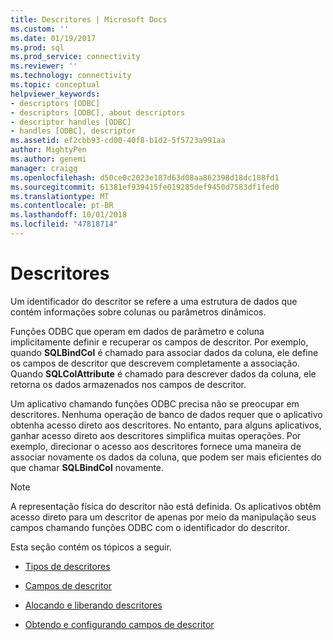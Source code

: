```yaml
---
title: Descritores | Microsoft Docs
ms.custom: ''
ms.date: 01/19/2017
ms.prod: sql
ms.prod_service: connectivity
ms.reviewer: ''
ms.technology: connectivity
ms.topic: conceptual
helpviewer_keywords:
- descriptors [ODBC]
- descriptors [ODBC], about descriptors
- descriptor handles [ODBC]
- handles [ODBC], descriptor
ms.assetid: ef2cbb93-cd00-40f8-b1d2-5f5723a991aa
author: MightyPen
ms.author: genemi
manager: craigg
ms.openlocfilehash: d50ce0c2023e187d63d08aa862398d18dc188fd1
ms.sourcegitcommit: 61381ef939415fe019285def9450d7583df1fed0
ms.translationtype: MT
ms.contentlocale: pt-BR
ms.lasthandoff: 10/01/2018
ms.locfileid: "47818714"
---
```

# <a name="descriptors"></a>Descritores
Um identificador do descritor se refere a uma estrutura de dados que contém informações sobre colunas ou parâmetros dinâmicos.  
  
 Funções ODBC que operam em dados de parâmetro e coluna implicitamente definir e recuperar os campos de descritor. Por exemplo, quando **SQLBindCol** é chamado para associar dados da coluna, ele define os campos de descritor que descrevem completamente a associação. Quando **SQLColAttribute** é chamado para descrever dados da coluna, ele retorna os dados armazenados nos campos de descritor.  
  
 Um aplicativo chamando funções ODBC precisa não se preocupar em descritores. Nenhuma operação de banco de dados requer que o aplicativo obtenha acesso direto aos descritores. No entanto, para alguns aplicativos, ganhar acesso direto aos descritores simplifica muitas operações. Por exemplo, direcionar o acesso aos descritores fornece uma maneira de associar novamente os dados da coluna, que podem ser mais eficientes do que chamar **SQLBindCol** novamente.  
  
> [!NOTE]  
>  A representação física do descritor não está definida. Os aplicativos obtêm acesso direto para um descritor de apenas por meio da manipulação seus campos chamando funções ODBC com o identificador do descritor.  
  
 Esta seção contém os tópicos a seguir.  
  
-   [Tipos de descritores](../../../odbc/reference/develop-app/types-of-descriptors.md)  
  
-   [Campos de descritor](../../../odbc/reference/develop-app/descriptor-fields.md)  
  
-   [Alocando e liberando descritores](../../../odbc/reference/develop-app/allocating-and-freeing-descriptors.md)  
  
-   [Obtendo e configurando campos de descritor](../../../odbc/reference/develop-app/getting-and-setting-descriptor-fields.md)
